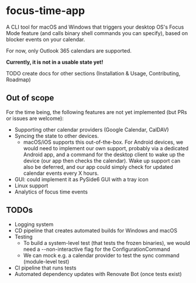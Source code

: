 # focus-time-app

A CLI tool for macOS and Windows that triggers your desktop OS's Focus Mode feature (and calls binary shell commands you
can specify), based on blocker events on your calendar.

For now, only Outlook 365 calendars are supported.

**Currently, it is not in a usable state yet!**

TODO create docs for other sections (Installation & Usage, Contributing, Roadmap)

## Out of scope

For the time being, the following features are not yet implemented (but PRs or issues are welcome):

- Supporting other calendar providers (Google Calendar, CalDAV)
- Syncing the state to other devices.
    - macOS/iOS supports this out-of-the-box. For Android devices, we would need to implement our own support, probably
      via a dedicated Android app, and a command for the desktop client to wake up the device (our app then checks the
      calendar). Wake up support can also be deferred, and our app could simply check for updated calendar events every
      X hours.
- GUI: could implement it as PySide6 GUI with a tray icon
- Linux support
- Analytics of focus time events

## TODOs

- Logging system
- CD pipeline that creates automated builds for Windows and macOS
- Testing
    - To build a system-level test (that tests the frozen binaries), we would need a --non-interactive flag for the
      ConfigurationCommand
    - We can mock e.g. a calendar provider to test the sync command (module-level test)
- CI pipeline that runs tests
- Automated dependency updates with Renovate Bot (once tests exist)
